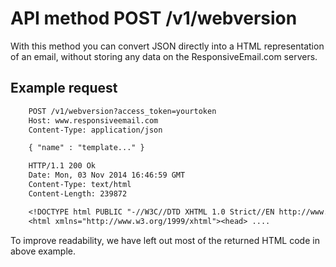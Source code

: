 # API method POST /v1/webversion

With this method you can convert JSON directly into a HTML representation of an
email, without storing any data on the ResponsiveEmail.com servers.

## Example request
````txt
    POST /v1/webversion?access_token=yourtoken
    Host: www.responsiveemail.com
    Content-Type: application/json

    { "name" : "template..." }

    HTTP/1.1 200 Ok
    Date: Mon, 03 Nov 2014 16:46:59 GMT
    Content-Type: text/html
    Content-Length: 239872

    <!DOCTYPE html PUBLIC "-//W3C//DTD XHTML 1.0 Strict//EN http://www.w3.org/TR/xhtml1/DTD/xhtml1-strict.dtd">
    <html xmlns="http://www.w3.org/1999/xhtml"><head> ....
````
To improve readability, we have left out most of the returned HTML code in
above example.
